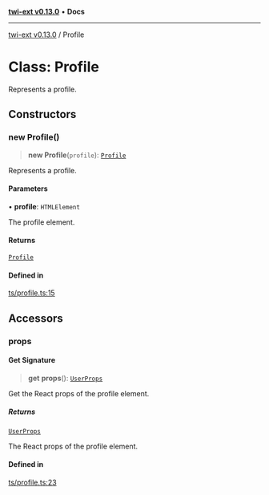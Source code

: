 [**twi-ext v0.13.0**](../README.md) • **Docs**

***

[twi-ext v0.13.0](../README.md) / Profile

# Class: Profile

Represents a profile.

## Constructors

### new Profile()

> **new Profile**(`profile`): [`Profile`](Profile.md)

Represents a profile.

#### Parameters

• **profile**: `HTMLElement`

The profile element.

#### Returns

[`Profile`](Profile.md)

#### Defined in

[ts/profile.ts:15](https://github.com/Robot-Inventor/twi-ext/blob/a1ec3fb52ced3be3134dfa444de58ad83a671ce0/src/ts/profile.ts#L15)

## Accessors

### props

#### Get Signature

> **get** **props**(): [`UserProps`](../interfaces/UserProps.md)

Get the React props of the profile element.

##### Returns

[`UserProps`](../interfaces/UserProps.md)

The React props of the profile element.

#### Defined in

[ts/profile.ts:23](https://github.com/Robot-Inventor/twi-ext/blob/a1ec3fb52ced3be3134dfa444de58ad83a671ce0/src/ts/profile.ts#L23)
